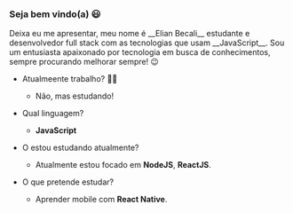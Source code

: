 ### Seja bem vindo(a) 😃


<p>
  Deixa eu me apresentar, meu nome é __Elian Becali__ estudante e desenvolvedor full stack com as tecnologias que usam __JavaScript__. Sou um entusiasta apaixonado por tecnologia em busca de conhecimentos, sempre procurando melhorar sempre! 😉
</p>


- Atualmeente trabalho? 👨‍💻
  - Não, mas estudando!
  
- Qual linguagem?
  - __JavaScript__
  
- O estou estudando atualmente?
  - Atualmente estou focado em __NodeJS__, __ReactJS__.  
  
- O que pretende estudar?
  - Aprender mobile com __React Native__.
  
